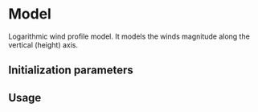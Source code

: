 # Model
Logarithmic wind profile model. It models the winds magnitude along the vertical (height) axis.

## Initialization parameters



## Usage
